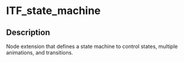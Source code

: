 # ITF_state_machine

## Description

Node extension that defines a state machine to control states, multiple animations, and transitions.
